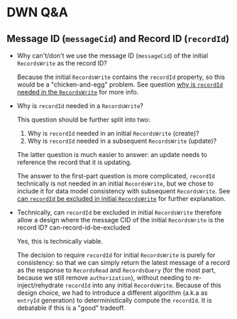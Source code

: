
# DWN Q&A

## Message ID (`messageCid`) and Record ID (`recordId`)

- Why can't/don't we use the message ID (`messageCid`) of the initial `RecordsWrite` as the record ID?

  Because the initial `RecordsWrite` contains the `recordId` property, so this would be a "chicken-and-egg" problem. See question [why is `recordId` needed in the `RecordsWrite`](#why-is-record-id-needed) for more info.

- Why is `recordId` needed in a `RecordsWrite`?

  This question should be further split into two:
  1. Why is `recordId` needed in an initial `RecordsWrite` (create)?
  1. Why is `recordId` needed in a subsequent `RecordsWrite` (update)?

  The latter question is much easier to answer: an update needs to reference the record that it is updating.

  The answer to the first-part question is more complicated, `recordId` technically is not needed in an initial `RecordsWrite`, but we chose to include it for data model consistency with subsequent `RecordsWrite`. See [can `recordId` be excluded in initial `RecordsWrite`](#can-record-id-be-excluded) for further explanation.
  
- Technically, can `recordId` be excluded in initial `RecordsWrite` therefore allow a design where the message CID of the initial `RecordsWrite` is the record ID? <span id="record-">can-record-id-be-excluded</span>

  Yes, this is technically viable. 

  The decision to require `recordId` for initial `RecordsWrite` is purely for consistency: so that we can simply return the latest message of a record as the response to `RecordsRead` and `RecordsQuery` (for the most part, because we still remove `authorization`), without needing to re-inject/rehydrate `recordId` into any initial `RecordsWrite`. Because of this design choice, we had to introduce a different algorithm (a.k.a as `entryId` generation) to deterministically compute the `recordId`. It is debatable if this is a "good" tradeoff.